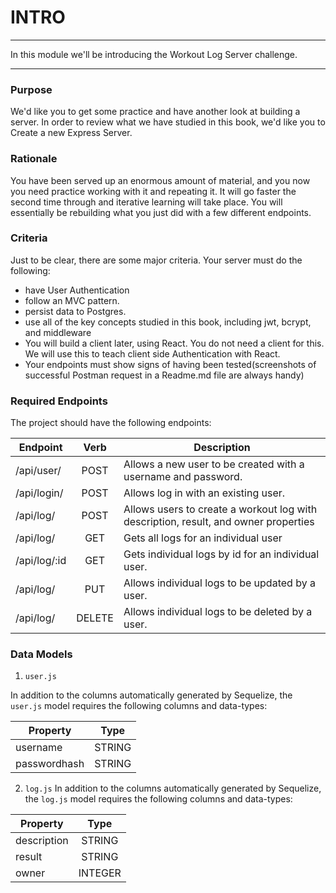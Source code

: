 # INTRO
---
In this module we'll be introducing the Workout Log Server challenge. 

<hr>

### Purpose
We'd like you to get some practice and have another look at building a server. In order to review what we have studied in this book, we'd like you to <italics><bold>Create a new Express Server</bold></italics>.

### Rationale
You have been served up an enormous amount of material, and you now you need practice working with it and repeating it. It will go faster the second time through and iterative learning will take place. You will essentially be rebuilding what you just did with a few different endpoints. 

### Criteria
Just to be clear, there are some major criteria. Your server must do the following:
 * have User Authentication
 * follow an MVC pattern.
 * persist data to Postgres.
 * use all of the key concepts studied in this book, including jwt, bcrypt, and middleware
 * You will build a client later, using React. You do not need a client for this. We will use this to teach client side Authentication with React. 
 * Your endpoints must show signs of having been tested(screenshots of successful Postman request in a Readme.md file are always handy)

### Required Endpoints
The project should have the following endpoints:

| Endpoint      | Verb |  Description |
| ------------- |:----:|------------- |
| /api/user/    | POST | Allows a new user to be created with a username and password. |
| /api/login/   | POST | Allows log in with an existing user. |
| /api/log/     | POST | Allows users to create a workout log with description, result, and owner properties|
| /api/log/     | GET  | Gets all logs for an individual user	|
| /api/log/:id  | GET  | Gets individual logs by id for an individual user. |
| /api/log/     | PUT  | Allows individual logs to be updated by a user. |
| /api/log/     | DELETE  | Allows individual logs to be deleted by a user. |


### Data Models
1. `user.js`

In addition to the columns automatically generated by Sequelize, the `user.js` model requires the following columns and data-types:

| Property      | Type   |
| ------------- |:------:|
| username      | STRING |
| passwordhash  | STRING |


2. `log.js` 
In addition to the columns automatically generated by Sequelize, the `log.js` model requires the following columns and data-types:

| Property      | Type   |
| ------------- |:------:|
| description   | STRING |
| result        | STRING |
| owner         | INTEGER|


